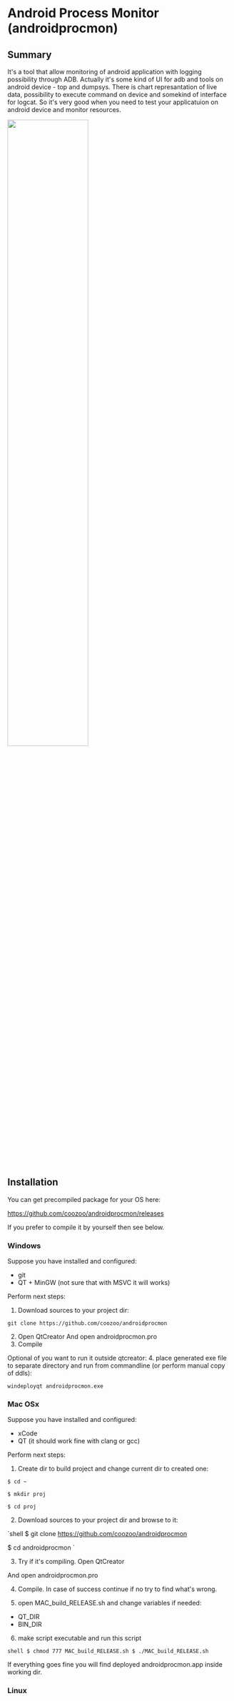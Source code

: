 # Android Process Monitor (androidprocmon)

## Summary
It's a tool that allow monitoring of android application with logging possibility through ADB. Actually it's some kind of UI for adb and tools on android device - top and dumpsys. There is chart represantation of live data, possibility to execute command on device and somekind of interface for logcat. So it's very good when you need to test your applicatuion on android device and monitor resources.

<img src="https://cloud.githubusercontent.com/assets/25594311/23156611/5b34452a-f820-11e6-9ba3-07fba869ef3c.png" width="60%"></img> 

## Installation
You can get precompiled package for your OS here:

https://github.com/coozoo/androidprocmon/releases

If you prefer to compile it by yourself then see below. 

### Windows
Suppose you have installed and configured:
* git
* QT + MinGW (not sure that with MSVC it will works)

Perform next steps:
 1. Download sources to your project dir:
 
 `
 git clone https://github.com/coozoo/androidprocmon
 `

 2. Open QtCreator
And open androidprocmon.pro
 3. Compile
 
  Optional of you want to run it outside qtcreator:
 4. place generated exe file to separate directory and run from commandline (or perform manual copy of ddls):
   
   `windeployqt androidprocmon.exe`


### Mac OSx
Suppose you have installed and configured:
- xCode
- QT (it should work fine with clang or gcc)

Perform next steps:
 1. Create dir to build project and change current dir to created one:
 
 ```shell
 $ cd ~
 
 $ mkdir proj
 
 $ cd proj
 ```
 
 2. Download sources to your project dir and browse to it:
 
 `shell
 $ git clone https://github.com/coozoo/androidprocmon
 
 $ cd androidprocmon
 `
 
 3. Try if it's compiling. Open QtCreator
 
 And open androidprocmon.pro
 
 4. Compile. In case of success continue if no try to find what's wrong.
 
 5. open MAC_build_RELEASE.sh and change variables if needed:
 
  - QT_DIR 
  - BIN_DIR 
  
 6. make script executable and run this script
 
 `shell
 $ chmod 777 MAC_build_RELEASE.sh
 $ ./MAC_build_RELEASE.sh
 `
 
 If everything goes fine you will find deployed androidprocmon.app inside working dir.


### Linux

